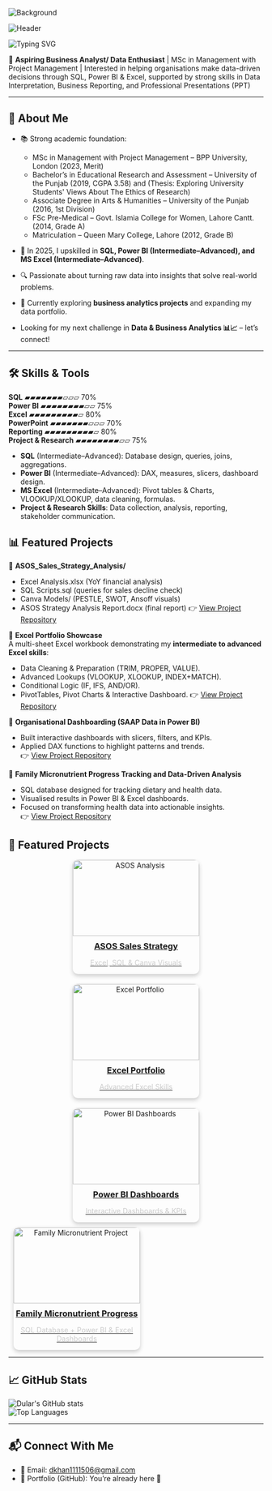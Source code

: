 ![Background](![731628](https://github.com/user-attachments/assets/8c0cc9e6-4f2d-4939-bfae-be6c7a0ca470))

<!-- Dark Header / Banner -->
![Header](./images/header.png)
  
![Typing SVG](https://readme-typing-svg.demolab.com?font=Fira+Code&size=22&pause=1000&color=F7A8B8&width=500&lines=Hi,+I'm+Dular+Tufail+👋)

🎯 **Aspiring Business Analyst/ Data Enthusiast** | MSc in Management with Project Management | Interested in helping organisations make data-driven decisions through SQL, Power BI & Excel, supported by strong skills in Data Interpretation, Business Reporting, and Professional Presentations (PPT)

---

## 🌟 About Me  
- 📚 Strong academic foundation:  
  - MSc in Management with Project Management – BPP University, London (2023, Merit)  
  - Bachelor’s in Educational Research and Assessment – University of the Punjab (2019, CGPA 3.58)  and (Thesis: Exploring University Students' Views About The Ethics of Research)
  - Associate Degree in Arts & Humanities – University of the Punjab (2016, 1st Division)  
  - FSc Pre-Medical – Govt. Islamia College for Women, Lahore Cantt. (2014, Grade A)  
  - Matriculation – Queen Mary College, Lahore (2012, Grade B)  

- 🚀 In 2025, I upskilled in **SQL, Power BI (Intermediate–Advanced), and MS Excel (Intermediate–Advanced)**.  
- 🔍 Passionate about turning raw data into insights that solve real-world problems.  
- 🌱 Currently exploring **business analytics projects** and expanding my data portfolio.
- Looking for my next challenge in **Data & Business Analytics 📊📈** – let’s connect!  

---

## 🛠️ Skills & Tools  
**SQL** ▰▰▰▰▰▰▰▱▱▱ 70%  
**Power BI** ▰▰▰▰▰▰▰▰▱▱ 75%  
**Excel** ▰▰▰▰▰▰▰▰▰▱ 80%  
**PowerPoint** ▰▰▰▰▰▰▰▱▱▱ 70%  
**Reporting** ▰▰▰▰▰▰▰▰▰▱ 80%  
**Project & Research** ▰▰▰▰▰▰▰▰▱▱ 75%
- **SQL** (Intermediate–Advanced): Database design, queries, joins, aggregations. 
-  **Power BI** (Intermediate–Advanced): DAX, measures, slicers, dashboard design. 
-  **MS Excel** (Intermediate–Advanced): Pivot tables & Charts, VLOOKUP/XLOOKUP, data cleaning, formulas. 
-  **Project & Research Skills**: Data collection, analysis, reporting, stakeholder communication.


## 📊 Featured Projects  

🔹 **ASOS_Sales_Strategy_Analysis/**
- Excel Analysis.xlsx          (YoY financial analysis)
- SQL Scripts.sql              (queries for sales decline check)
- Canva Models/                (PESTLE, SWOT, Ansoff visuals)
- ASOS Strategy Analysis Report.docx    (final report)
👉 [View Project Repository](#)

🔹 **Excel Portfolio Showcase**    
A multi-sheet Excel workbook demonstrating my **intermediate to advanced Excel skills**:  
- Data Cleaning & Preparation (TRIM, PROPER, VALUE).  
- Advanced Lookups (VLOOKUP, XLOOKUP, INDEX+MATCH).  
- Conditional Logic (IF, IFS, AND/OR).  
- PivotTables, Pivot Charts & Interactive Dashboard.
👉 [View Project Repository](#)  

🔹 **Organisational Dashboarding (SAAP Data in Power BI)**  
- Built interactive dashboards with slicers, filters, and KPIs.  
- Applied DAX functions to highlight patterns and trends.  
👉 [View Project Repository](#)

🔹 **Family Micronutrient Progress Tracking and Data-Driven Analysis**  
- SQL database designed for tracking dietary and health data.  
- Visualised results in Power BI & Excel dashboards.  
- Focused on transforming health data into actionable insights.  
👉 [View Project Repository](#)  



## 📂 Featured Projects

<div style="display: flex; flex-wrap: wrap; justify-content: center; gap: 20px;">

  <!-- Project 1 -->
  <div style="width: 250px; border-radius: 10px; overflow: hidden; box-shadow: 0 4px 8px rgba(0,0,0,0.2); text-align: center; transition: transform 0.3s;">
    <a href="#" target="_blank">
      <img src="./images/project1.png" alt="ASOS Analysis" style="width:100%; height: 150px; object-fit: cover;">
      <h3 style="margin: 10px 0;">ASOS Sales Strategy</h3>
      <p style="font-size: 14px; color: #ccc;">Excel, SQL & Canva Visuals</p>
    </a>
  </div>

  <!-- Project 2 -->
  <div style="width: 250px; border-radius: 10px; overflow: hidden; box-shadow: 0 4px 8px rgba(0,0,0,0.2); text-align: center; transition: transform 0.3s;">
    <a href="#" target="_blank">
      <img src="./images/project2.png" alt="Excel Portfolio" style="width:100%; height: 150px; object-fit: cover;">
      <h3 style="margin: 10px 0;">Excel Portfolio</h3>
      <p style="font-size: 14px; color: #ccc;">Advanced Excel Skills</p>
    </a>
  </div>

  <!-- Project 3 -->
  <div style="width: 250px; border-radius: 10px; overflow: hidden; box-shadow: 0 4px 8px rgba(0,0,0,0.2); text-align: center; transition: transform 0.3s;">
    <a href="#" target="_blank">
      <img src="./images/project3.png" alt="Power BI Dashboards" style="width:100%; height: 150px; object-fit: cover;">
      <h3 style="margin: 10px 0;">Power BI Dashboards</h3>
      <p style="font-size: 14px; color: #ccc;">Interactive Dashboards & KPIs</p>
    </a>
  </div>

</div>

<style>
div div:hover {
  transform: scale(1.05);
}
</style>
<!-- Family Micronutrient Project Card -->
<div style="width: 250px; border-radius: 10px; overflow: hidden; box-shadow: 0 4px 8px rgba(0,0,0,0.2); text-align: center; transition: transform 0.3s; margin: 10px;">
  <a href="#" target="_blank">
    <img src="./images/family_micronutrient.png" alt="Family Micronutrient Project" style="width:100%; height: 150px; object-fit: cover;">
    <h3 style="margin: 10px 0;">Family Micronutrient Progress</h3>
    <p style="font-size: 14px; color: #ccc;">SQL Database + Power BI & Excel Dashboards</p>
  </a>
</div>

<style>
div div:hover {
  transform: scale(1.05);
}
</style>


---

## 📈 GitHub Stats

![Dular's GitHub stats](https://github-readme-stats.vercel.app/api?username=dtufailkhan1111506&show_icons=true&theme=tokyonight)  
![Top Languages](https://github-readme-stats.vercel.app/api/top-langs/?username=dtufailkhan1111506&layout=compact&theme=tokyonight)


---

## 📬 Connect With Me  
- 📧 Email: dkhan1111506@gmail.com 
- 📂 Portfolio (GitHub): You’re already here 🚀  

